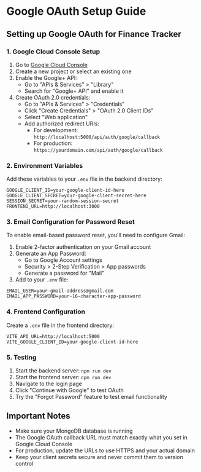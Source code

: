 # Google OAuth Setup Guide

## Setting up Google OAuth for Finance Tracker

### 1. Google Cloud Console Setup

1. Go to [Google Cloud Console](https://console.cloud.google.com/)
2. Create a new project or select an existing one
3. Enable the Google+ API:
   - Go to "APIs & Services" > "Library"
   - Search for "Google+ API" and enable it
4. Create OAuth 2.0 credentials:
   - Go to "APIs & Services" > "Credentials"
   - Click "Create Credentials" > "OAuth 2.0 Client IDs"
   - Select "Web application"
   - Add authorized redirect URIs:
     - For development: `http://localhost:5000/api/auth/google/callback`
     - For production: `https://yourdomain.com/api/auth/google/callback`

### 2. Environment Variables

Add these variables to your `.env` file in the backend directory:

```env
GOOGLE_CLIENT_ID=your-google-client-id-here
GOOGLE_CLIENT_SECRET=your-google-client-secret-here
SESSION_SECRET=your-random-session-secret
FRONTEND_URL=http://localhost:3000
```

### 3. Email Configuration for Password Reset

To enable email-based password reset, you'll need to configure Gmail:

1. Enable 2-factor authentication on your Gmail account
2. Generate an App Password:
   - Go to Google Account settings
   - Security > 2-Step Verification > App passwords
   - Generate a password for "Mail"
3. Add to your `.env` file:

```env
EMAIL_USER=your-gmail-address@gmail.com
EMAIL_APP_PASSWORD=your-16-character-app-password
```

### 4. Frontend Configuration

Create a `.env` file in the frontend directory:

```env
VITE_API_URL=http://localhost:5000
VITE_GOOGLE_CLIENT_ID=your-google-client-id-here
```

### 5. Testing

1. Start the backend server: `npm run dev`
2. Start the frontend server: `npm run dev`
3. Navigate to the login page
4. Click "Continue with Google" to test OAuth
5. Try the "Forgot Password" feature to test email functionality

## Important Notes

- Make sure your MongoDB database is running
- The Google OAuth callback URL must match exactly what you set in Google Cloud Console
- For production, update the URLs to use HTTPS and your actual domain
- Keep your client secrets secure and never commit them to version control

